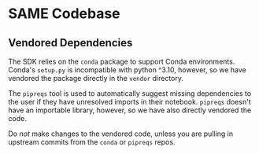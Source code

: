 # SAME Codebase

## Vendored Dependencies

The SDK relies on the `conda` package to support Conda environments. Conda's `setup.py` is incompatible with python ^3.10, however, so we have vendored the package directly in the `vendor` directory.

The `pipreqs` tool is used to automatically suggest missing dependencies to the user if they have unresolved imports in their notebook. `pipreqs` doesn't have an importable library, however, so we have also directly vendored the code.

Do *not* make changes to the vendored code, unless you are pulling in upstream commits from the `conda` or `pipreqs` repos.
